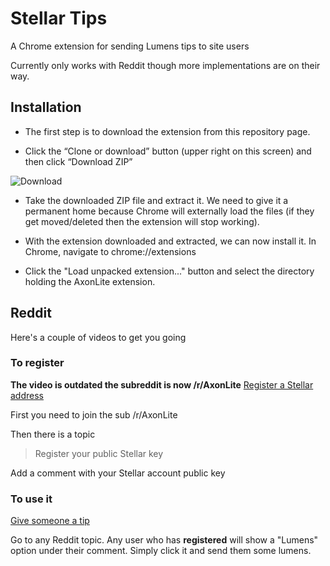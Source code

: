 # Stellar Tips

A Chrome extension for sending Lumens tips to site users

Currently only works with Reddit though more implementations are on their way.

## Installation
* The first step is to download the extension from this repository page. 

* Click the “Clone or download” button (upper right on this screen) and then click “Download ZIP”

![Download](https://www.thesslstore.com/blog/wp-content/uploads/2017/04/ChromeExtensionGitHub2.png "Download the zip")

* Take the downloaded ZIP file and extract it. We need to give it a permanent home because Chrome will externally load the files (if they get moved/deleted then the extension will stop working).

* With the extension downloaded and extracted, we can now install it. In Chrome, navigate to chrome://extensions

* Click the "Load unpacked extension..." button and select the directory holding the AxonLite extension.

## Reddit
Here's a couple of videos to get you going

### To register
__The video is outdated the subreddit is now /r/AxonLite__
[Register a Stellar address](https://www.youtube.com/watch?v=I6jkGNDOQvc&feature=youtu.be)

First you need to join the sub /r/AxonLite

Then there is a topic 

> Register your public Stellar key

Add a comment with your Stellar account public key

### To use it
[Give someone a tip](https://www.youtube.com/watch?v=67vFc9Kz5Fs&feature=youtu.be)

Go to any Reddit topic. Any user who has **registered** will show a "Lumens" option under their comment. Simply click it and send them some lumens.



